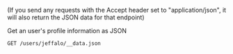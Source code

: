 (If you send any requests with the Accept header set to "application/json", it will also return the JSON data for that endpoint)

Get an user's profile information as JSON
```
GET /users/jeffalo/__data.json
```
